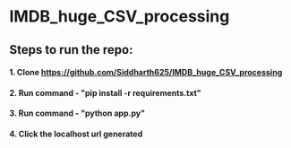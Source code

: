 # IMDB_huge_CSV_processing

## Steps to run the repo:
#### 1. Clone https://github.com/Siddharth625/IMDB_huge_CSV_processing
#### 2. Run command - "pip install -r requirements.txt"
#### 3. Run command - "python app.py"
#### 4. Click the localhost url generated

